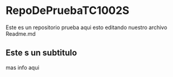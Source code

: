 # RepoDePruebaTC1002S
Este es un repositorio prueba
aqui esto editando nuestro archivo Readme.md

## Este s un subtitulo
mas info aqui

